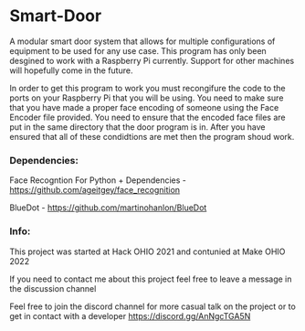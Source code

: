 # Smart-Door
A modular smart door system that allows for multiple configurations of equipment to be used for any use case.
This program has only been desgined to work with a Raspberry Pi currently. Support for other machines will hopefully come in the future.

In order to get this program to work you must recongifure the code to the ports on your Raspberry Pi that you will be using. You need to make sure that you have made a proper face encoding of someone using the Face Encoder file provided. You need to ensure that the encoded face files are put in the same directory that the door program is in. After you have ensured that all of these condidtions are met then the program shoud work.

### Dependencies:

Face Recogntion For Python + Dependencies - https://github.com/ageitgey/face_recognition

BlueDot - https://github.com/martinohanlon/BlueDot

### Info:
This project was started at Hack OHIO 2021 and contunied at Make OHIO 2022

If you need to contact me about this project feel free to leave a message in the discussion channel

Feel free to join the discord channel for more casual talk on the project or to get in contact with a developer https://discord.gg/AnNgcTGA5N
